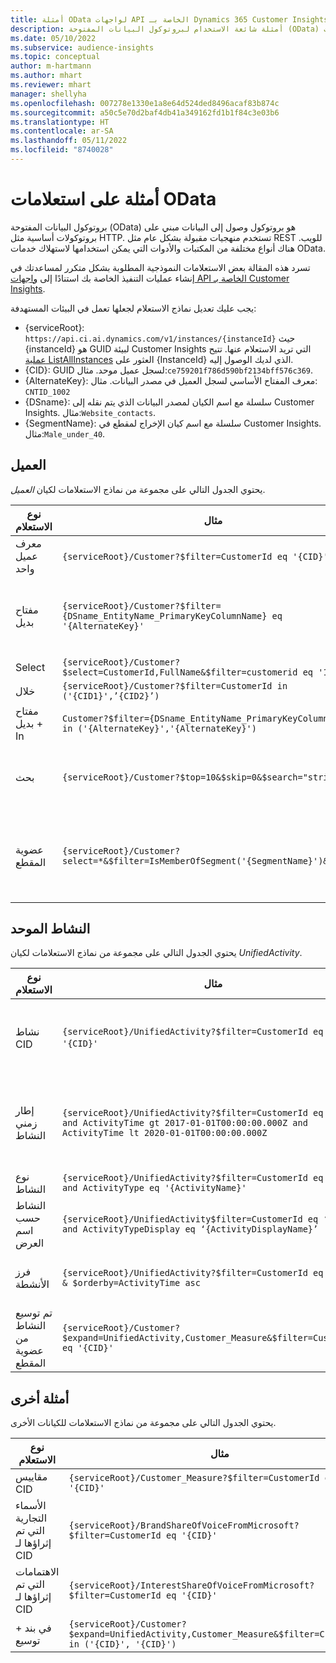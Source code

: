 ```yaml
---
title: أمثلة OData لواجهات API الخاصة بـ Dynamics 365 Customer Insights
description: أمثلة شائعة الاستخدام لبروتوكول البيانات المفتوحة (OData) للاستعلام عن واجهات API الخاصة بـ Customer Insights لمراجعة البيانات.
ms.date: 05/10/2022
ms.subservice: audience-insights
ms.topic: conceptual
author: m-hartmann
ms.author: mhart
ms.reviewer: mhart
manager: shellyha
ms.openlocfilehash: 007278e1330e1a8e64d524ded8496acaf83b874c
ms.sourcegitcommit: a50c5e70d2baf4db41a349162fd1b1f84c3e03b6
ms.translationtype: HT
ms.contentlocale: ar-SA
ms.lasthandoff: 05/11/2022
ms.locfileid: "8740028"
---
```

# <a name="odata-query-examples"></a>أمثلة على استعلامات OData

بروتوكول البيانات المفتوحة (OData) هو بروتوكول وصول إلى البيانات مبني على بروتوكولات أساسية مثل HTTP. تستخدم منهجيات مقبولة بشكل عام مثل REST للويب. هناك أنواع مختلفة من المكتبات والأدوات التي يمكن استخدامها لاستهلاك خدمات OData.

تسرد هذه المقالة بعض الاستعلامات النموذجية المطلوبة بشكل متكرر لمساعدتك في إنشاء عمليات التنفيذ الخاصة بك استنادًا إلى [واجهات API الخاصة بـ Customer Insights](apis.md).

يجب عليك تعديل نماذج الاستعلام لجعلها تعمل في البيئات المستهدفة: 

- {serviceRoot}: `https://api.ci.ai.dynamics.com/v1/instances/{instanceId}` حيث {instanceId} هو GUID لبيئة Customer Insights التي تريد الاستعلام عنها. تتيح [عملية ListAllInstances](https://developer.ci.ai.dynamics.com/api-details#api=CustomerInsights&operation=Get-all-instances) العثور على {InstanceId} الذي لديك الوصول إليه.
- {CID}:‏ GUID لسجل عميل موحد. مثال:`ce759201f786d590bf2134bff576c369`.
- {AlternateKey}: معرف المفتاح الأساسي لسجل العميل في مصدر البيانات. مثال: `CNTID_1002`
- {DSname}: سلسلة مع اسم الكيان لمصدر البيانات الذي يتم نقله إلى Customer Insights. مثال:`Website_contacts`.
- {SegmentName}: سلسلة مع اسم كيان الإخراج لمقطع في Customer Insights. مثال:`Male_under_40`.

## <a name="customer"></a>العميل 

يحتوي الجدول التالي على مجموعة من نماذج الاستعلامات لكيان *العميل*.


|نوع الاستعلام |مثال  | ‏‫ملاحظة‬  |
|---------|---------|---------|
|معرف عميل واحد     | `{serviceRoot}/Customer?$filter=CustomerId eq '{CID}'`          |  |
|مفتاح بديل    | `{serviceRoot}/Customer?$filter={DSname_EntityName_PrimaryKeyColumnName} eq '{AlternateKey}' `         |  تستمر المفاتيح البديلة في كيان العميل الموحد       |
|Select   | `{serviceRoot}/Customer?$select=CustomerId,FullName&$filter=customerid eq '1'`        |         |
|خلال    | `{serviceRoot}/Customer?$filter=CustomerId in ('{CID1}',’{CID2}’)`        |         |
|مفتاح بديل + In   | `Customer?$filter={DSname_EntityName_PrimaryKeyColumnName} in ('{AlternateKey}','{AlternateKey}')`         |         |
|بحث   | `{serviceRoot}/Customer?$top=10&$skip=0&$search="string"`        |   يُرجع أهم 10 نتائج لسلسلة بحث      |
|عضوية المقطع  | `{serviceRoot}/Customer?select=*&$filter=IsMemberOfSegment('{SegmentName}')&$top=10  `     | إرجاع عدد الصفوف المعين مسبقًا من كيان التجزئة.      |

## <a name="unified-activity"></a>النشاط الموحد

يحتوي الجدول التالي على مجموعة من نماذج الاستعلامات لكيان *UnifiedActivity*.

|نوع الاستعلام |مثال  | ‏‫ملاحظة‬  |
|---------|---------|---------|
|نشاط CID     | `{serviceRoot}/UnifiedActivity?$filter=CustomerId eq '{CID}'`          | سرد أنشطة ملف تعريف عميل محدد |
|إطار زمني النشاط    | `{serviceRoot}/UnifiedActivity?$filter=CustomerId eq '{CID}' and ActivityTime gt 2017-01-01T00:00:00.000Z and ActivityTime lt 2020-01-01T00:00:00.000Z`     |  أنشطة ملف تعريف العميل في إطار زمني       |
|نوع النشاط     |   `{serviceRoot}/UnifiedActivity?$filter=CustomerId eq '{CID}' and ActivityType eq '{ActivityName}'`        |         |
|النشاط حسب اسم العرض     | `{serviceRoot}/UnifiedActivity$filter=CustomerId eq ‘{CID}’ and ActivityTypeDisplay eq ‘{ActivityDisplayName}’ `        | |
|فرز الأنشطة    | `{serviceRoot}/UnifiedActivity?$filter=CustomerId eq ‘{CID}’ & $orderby=ActivityTime asc`     |  فرز الأنشطة تصاعديًا أو تنازليًا       |
|تم توسيع النشاط من عضوية المقطع  |   `{serviceRoot}/Customer?$expand=UnifiedActivity,Customer_Measure&$filter=CustomerId eq '{CID}'`     |         |

## <a name="other-examples"></a>أمثلة أخرى

يحتوي الجدول التالي على مجموعة من نماذج الاستعلامات للكيانات الأخرى.

|نوع الاستعلام |مثال  | ‏‫ملاحظة‬  |
|---------|---------|---------|
|مقاييس CID    | `{serviceRoot}/Customer_Measure?$filter=CustomerId eq '{CID}'`          |  |
|الأسماء التجارية التي تم إثراؤها لـ CID    | `{serviceRoot}/BrandShareOfVoiceFromMicrosoft?$filter=CustomerId eq '{CID}'`  |       |
|الاهتمامات التي تم إثراؤها لـ CID    |   `{serviceRoot}/InterestShareOfVoiceFromMicrosoft?$filter=CustomerId eq '{CID}'`       |         |
|في بند + توسيع     | `{serviceRoot}/Customer?$expand=UnifiedActivity,Customer_Measure&$filter=CustomerId in ('{CID}', '{CID}')`         | |
